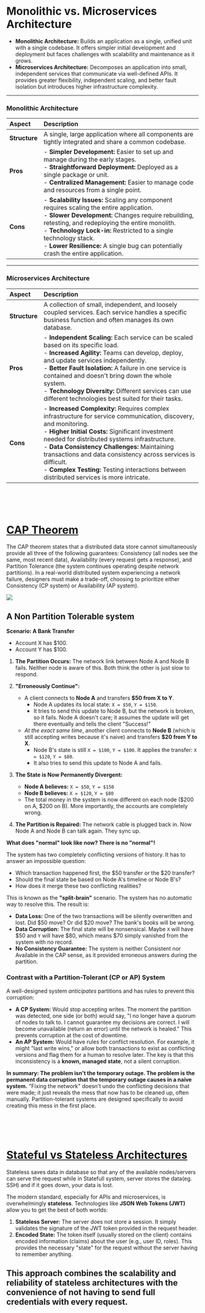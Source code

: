 # **Monolithic vs. Microservices Architecture**

*   **Monolithic Architecture:** Builds an application as a single, unified unit with a single codebase. It offers simpler initial development and deployment but faces challenges with scalability and maintenance as it grows.
*   **Microservices Architecture:** Decomposes an application into small, independent services that communicate via well-defined APIs. It provides greater flexibility, independent scaling, and better fault isolation but introduces higher infrastructure complexity.

---

### **Monolithic Architecture**

| Aspect | Description |
| :--- | :--- |
| **Structure** | A single, large application where all components are tightly integrated and share a common codebase. |
| **Pros** | - **Simpler Development:** Easier to set up and manage during the early stages.<br>- **Straightforward Deployment:** Deployed as a single package or unit.<br>- **Centralized Management:** Easier to manage code and resources from a single point. |
| **Cons** | - **Scalability Issues:** Scaling any component requires scaling the entire application.<br>- **Slower Development:** Changes require rebuilding, retesting, and redeploying the entire monolith.<br>- **Technology Lock-in:** Restricted to a single technology stack.<br>- **Lower Resilience:** A single bug can potentially crash the entire application. |

---

### **Microservices Architecture**

| Aspect | Description |
| :--- | :--- |
| **Structure** | A collection of small, independent, and loosely coupled services. Each service handles a specific business function and often manages its own database. |
| **Pros** | - **Independent Scaling:** Each service can be scaled based on its specific load.<br>- **Increased Agility:** Teams can develop, deploy, and update services independently.<br>- **Better Fault Isolation:** A failure in one service is contained and doesn't bring down the whole system.<br>- **Technology Diversity:** Different services can use different technologies best suited for their tasks. |
| **Cons** | - **Increased Complexity:** Requires complex infrastructure for service communication, discovery, and monitoring.<br>- **Higher Initial Costs:** Significant investment needed for distributed systems infrastructure.<br>- **Data Consistency Challenges:** Maintaining transactions and data consistency across services is difficult.<br>- **Complex Testing:** Testing interactions between distributed services is more intricate. |

<br />
<br />
<br />


# [CAP Theorem](https://www.youtube.com/watch?v=VdrEq0cODu4)

The CAP theorem states that a distributed data store cannot simultaneously provide all three of the following guarantees: Consistency (all nodes see the same, most recent data), Availability (every request gets a response), and Partition Tolerance (the system continues operating despite network partitions). In a real-world distributed system experiencing a network failure, designers must make a trade-off, choosing to prioritize either Consistency (CP system) or Availability (AP system). 

![](https://media.licdn.com/dms/image/v2/D4D12AQFVB6hCSAcesQ/article-cover_image-shrink_720_1280/article-cover_image-shrink_720_1280/0/1712253012129?e=2147483647&v=beta&t=jH-I4wKbnirfPRfu4DcxkaDg-SK9bT-EigYWKyrEfUA)

## A Non Partition Tolerable system

**Scenario: A Bank Transfer**
*   Account X has $100.
*   Account Y has $100.

1.  **The Partition Occurs:** The network link between Node A and Node B fails. Neither node is aware of this. Both think the other is just slow to respond.

2.  **"Erroneously Continue":**
    *   A client connects to **Node A** and transfers **$50 from X to Y**.
        *   Node A updates its local state: `X = $50`, `Y = $150`.
        *   It tries to send this update to Node B, but the network is broken, so it fails. Node A doesn't care; it assumes the update will get there eventually and tells the client "Success!"
    *   *At the exact same time*, another client connects to **Node B** (which is still accepting writes because it's naive) and transfers **$20 from Y to X**.
        *   Node B's state is still `X = $100`, `Y = $100`. It applies the transfer: `X = $120`, `Y = $80`.
        *   It also tries to send this update to Node A and fails.

3.  **The State is Now Permanently Divergent:**
    *   **Node A believes:** `X = $50`, `Y = $150`
    *   **Node B believes:** `X = $120`, `Y = $80`
    *   The total money in the system is now different on each node ($200 on A, $200 on B). More importantly, the accounts are completely wrong.

4.  **The Partition is Repaired:** The network cable is plugged back in. Now Node A and Node B can talk again. They sync up.

**What does "normal" look like now? There is no "normal"!**

The system has two completely conflicting versions of history. It has to answer an impossible question:
*   Which transaction happened first, the $50 transfer or the $20 transfer?
*   Should the final state be based on Node A's timeline or Node B's?
*   How does it merge these two conflicting realities?

This is known as the **"split-brain"** scenario. The system has no automatic way to resolve this. The result is:
*   **Data Loss:** One of the two transactions will be silently overwritten and lost. Did $50 move? Or did $20 move? The bank's books will be wrong.
*   **Data Corruption:** The final state will be nonsensical. Maybe `X` will have $50 and `Y` will have $80, which means $70 simply vanished from the system with no record.
*   **No Consistency Guarantee:** The system is neither Consistent nor Available in the CAP sense, as it provided erroneous answers during the partition.

### Contrast with a Partition-Tolerant (CP or AP) System

A well-designed system *anticipates* partitions and has rules to prevent this corruption:

*   **A CP System:** Would stop accepting writes. The moment the partition was detected, one side (or both) would say, "I no longer have a quorum of nodes to talk to. I cannot guarantee my decisions are correct. I will become unavailable (return an error) until the network is healed." This prevents corruption at the cost of downtime.
*   **An AP System:** Would have rules for conflict resolution. For example, it might "last write wins," or allow both transactions to exist as conflicting versions and flag them for a human to resolve later. The key is that this inconsistency is a **known, managed state**, not a silent corruption.

**In summary: The problem isn't the temporary outage. The problem is the permanent data corruption that the temporary outage causes in a naive system.** "Fixing the network" doesn't undo the conflicting decisions that were made; it just reveals the mess that now has to be cleaned up, often manually. Partition-tolerant systems are designed specifically to avoid creating this mess in the first place.

<br />
<br />
<br />

# [Stateful vs Stateless Architectures](https://youtu.be/20tpk8A_xa0?si=0D1FBK4rXOnIrPZ5)

Stateless saves data in database so that any of the available nodes/servers can serve the request while in Statefull system, server stores the data(eg. SSH) and if it goes down, your data is lost.

The modern standard, especially for APIs and microservices, is overwhelmingly **stateless**. Technologies like **JSON Web Tokens (JWT)** allow you to get the best of both worlds:

1.  **Stateless Server:** The server does not store a session. It simply validates the signature of the JWT token provided in the request header.
2.  **Encoded State:** The token itself (usually stored on the client) contains encoded information (claims) about the user (e.g., user ID, roles). This provides the necessary "state" for the request without the server having to remember anything.

This approach combines the scalability and reliability of stateless architectures with the convenience of not having to send full credentials with every request.
---

<br />
<br />
<br />
